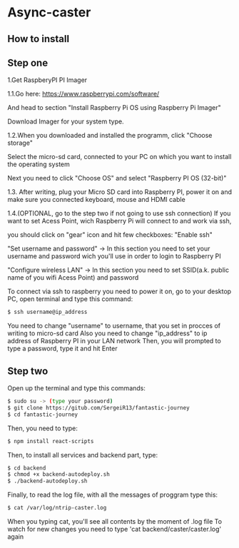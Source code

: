 # Async-caster

## How to install
## Step one
1.Get RaspberyPI PI Imager

1.1.Go here:
https://www.raspberrypi.com/software/

And head to section "Install Raspberry Pi OS using Raspberry Pi Imager"

Download Imager for your system type.

1.2.When you downloaded and installed the programm, click "Choose storage"

Select the micro-sd card, connected to your PC on which you want to install the operating system

Next you need to click "Choose OS" and select "Raspberry PI OS (32-bit)"

1.3. After writing, plug your Micro SD card into Raspberry PI, power it on and make sure you connected keyboard, mouse and HDMI cable 

1.4.(OPTIONAL, go to the step two if not going to use ssh connection) If you want to set Acess Point, wich Raspberry Pi will connect to and work via ssh,

you should click on "gear" icon and hit few checkboxes:
"Enable ssh"

"Set username and password" -> In this section you need to set your username and password wich you'll use in order to login to Raspberry PI

"Configure wireless LAN" -> In this section you need to set SSID(a.k. public name of you wifi Acess Point) and password 

To connect via ssh to raspberry you need to power it on, go to your desktop PC, open terminal and type this command:

```bash
$ ssh username@ip_address
```
You need to change "username" to username, that you set in procces of writing to micro-sd card 
Also you need to change "ip_address" to ip address of Raspberry PI in your LAN network
Then, you will prompted to type a password, type it and hit Enter 


## Step two
Open up the terminal and type this commands:
```bash
$ sudo su -> (type your password)
$ git clone https://gitub.com/SergeiR13/fantastic-journey
$ cd fantastic-journey
```
Then, you need to type:
```bash
$ npm install react-scripts
```
Then, to install all services and backend part, type:
```bash
$ cd backend
$ chmod +x backend-autodeploy.sh
$ ./backend-autodeploy.sh
```
Finally, to read the log file, with all the messages of proggram type this:
```bash
$ cat /var/log/ntrip-caster.log
```
When you typing cat, you'll see all contents by the moment of .log file
To watch for new changes you need to type 'cat backend/caster/caster.log' again